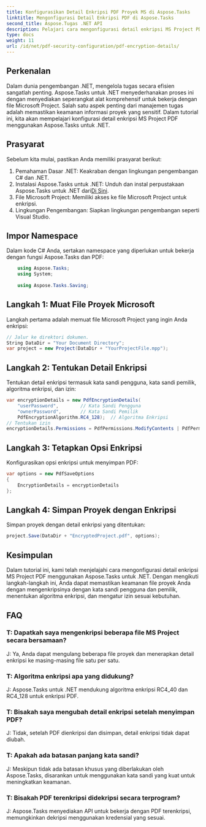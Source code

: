 ```yaml
---
title: Konfigurasikan Detail Enkripsi PDF Proyek MS di Aspose.Tasks
linktitle: Mengonfigurasi Detail Enkripsi PDF di Aspose.Tasks
second_title: Aspose.Tugas .NET API
description: Pelajari cara mengonfigurasi detail enkripsi MS Project PDF di Aspose.Tasks untuk .NET. Amankan file proyek Anda dengan kata sandi pengguna dan pemilik.
type: docs
weight: 11
url: /id/net/pdf-security-configuration/pdf-encryption-details/
---
```

## Perkenalan
Dalam dunia pengembangan .NET, mengelola tugas secara efisien sangatlah penting. Aspose.Tasks untuk .NET menyederhanakan proses ini dengan menyediakan seperangkat alat komprehensif untuk bekerja dengan file Microsoft Project. Salah satu aspek penting dari manajemen tugas adalah memastikan keamanan informasi proyek yang sensitif. Dalam tutorial ini, kita akan mempelajari konfigurasi detail enkripsi MS Project PDF menggunakan Aspose.Tasks untuk .NET.
## Prasyarat
Sebelum kita mulai, pastikan Anda memiliki prasyarat berikut:
1. Pemahaman Dasar .NET: Keakraban dengan lingkungan pengembangan C# dan .NET.
2.  Instalasi Aspose.Tasks untuk .NET: Unduh dan instal perpustakaan Aspose.Tasks untuk .NET dari[Di Sini](https://releases.aspose.com/tasks/net/).
3. File Microsoft Project: Memiliki akses ke file Microsoft Project untuk enkripsi.
4. Lingkungan Pengembangan: Siapkan lingkungan pengembangan seperti Visual Studio.

## Impor Namespace
Dalam kode C# Anda, sertakan namespace yang diperlukan untuk bekerja dengan fungsi Aspose.Tasks dan PDF:
```csharp
    using Aspose.Tasks;
    using System;
    
    using Aspose.Tasks.Saving;
```
## Langkah 1: Muat File Proyek Microsoft
Langkah pertama adalah memuat file Microsoft Project yang ingin Anda enkripsi:
```csharp
// Jalur ke direktori dokumen.
String DataDir = "Your Document Directory";
var project = new Project(DataDir + "YourProjectFile.mpp");
```
## Langkah 2: Tentukan Detail Enkripsi
Tentukan detail enkripsi termasuk kata sandi pengguna, kata sandi pemilik, algoritma enkripsi, dan izin:
```csharp
var encryptionDetails = new PdfEncryptionDetails(
    "userPassword",        // Kata Sandi Pengguna
    "ownerPassword",       // Kata Sandi Pemilik
    PdfEncryptionAlgorithm.RC4_128);  // Algoritma Enkripsi
// Tentukan izin
encryptionDetails.Permissions = PdfPermissions.ModifyContents | PdfPermissions.ModifyAnnotations;
```
## Langkah 3: Tetapkan Opsi Enkripsi
Konfigurasikan opsi enkripsi untuk menyimpan PDF:
```csharp
var options = new PdfSaveOptions
{
    EncryptionDetails = encryptionDetails
};
```
## Langkah 4: Simpan Proyek dengan Enkripsi
Simpan proyek dengan detail enkripsi yang ditentukan:
```csharp
project.Save(DataDir + "EncryptedProject.pdf", options);
```

## Kesimpulan
Dalam tutorial ini, kami telah menjelajahi cara mengonfigurasi detail enkripsi MS Project PDF menggunakan Aspose.Tasks untuk .NET. Dengan mengikuti langkah-langkah ini, Anda dapat memastikan keamanan file proyek Anda dengan mengenkripsinya dengan kata sandi pengguna dan pemilik, menentukan algoritma enkripsi, dan mengatur izin sesuai kebutuhan.
## FAQ
### T: Dapatkah saya mengenkripsi beberapa file MS Project secara bersamaan?
J: Ya, Anda dapat mengulang beberapa file proyek dan menerapkan detail enkripsi ke masing-masing file satu per satu.
### T: Algoritma enkripsi apa yang didukung?
J: Aspose.Tasks untuk .NET mendukung algoritma enkripsi RC4_40 dan RC4_128 untuk enkripsi PDF.
### T: Bisakah saya mengubah detail enkripsi setelah menyimpan PDF?
J: Tidak, setelah PDF dienkripsi dan disimpan, detail enkripsi tidak dapat diubah.
### T: Apakah ada batasan panjang kata sandi?
J: Meskipun tidak ada batasan khusus yang diberlakukan oleh Aspose.Tasks, disarankan untuk menggunakan kata sandi yang kuat untuk meningkatkan keamanan.
### T: Bisakah PDF terenkripsi didekripsi secara terprogram?
J: Aspose.Tasks menyediakan API untuk bekerja dengan PDF terenkripsi, memungkinkan dekripsi menggunakan kredensial yang sesuai.